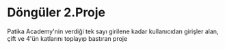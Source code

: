 # Döngüler 2.Proje
Patika Academy'nin verdiği tek sayı girilene kadar kullanıcıdan girişler alan, çift ve 4'ün katlarını toplayıp bastıran proje
